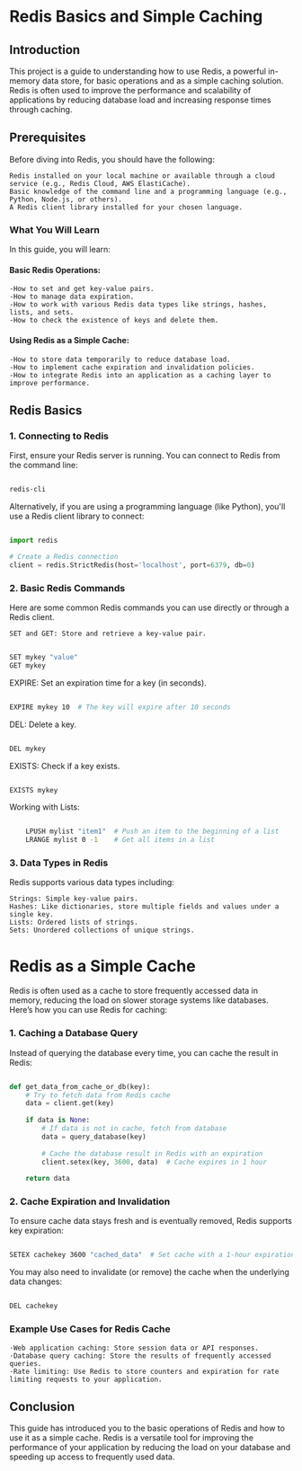 # Redis Basics and Simple Caching
## Introduction

This project is a guide to understanding how to use Redis, a powerful in-memory data store, for basic operations and as a simple caching solution. Redis is often used to improve the performance and scalability of applications by reducing database load and increasing response times through caching.
## Prerequisites

Before diving into Redis, you should have the following:

    Redis installed on your local machine or available through a cloud service (e.g., Redis Cloud, AWS ElastiCache).
    Basic knowledge of the command line and a programming language (e.g., Python, Node.js, or others).
    A Redis client library installed for your chosen language.

### What You Will Learn

In this guide, you will learn:

#### Basic Redis Operations:
    -How to set and get key-value pairs.
    -How to manage data expiration.
    -How to work with various Redis data types like strings, hashes, lists, and sets.
    -How to check the existence of keys and delete them.
#### Using Redis as a Simple Cache:
    -How to store data temporarily to reduce database load.
    -How to implement cache expiration and invalidation policies.
    -How to integrate Redis into an application as a caching layer to improve performance.

## Redis Basics
### 1. Connecting to Redis

First, ensure your Redis server is running. You can connect to Redis from the command line:

```bash

redis-cli
```
Alternatively, if you are using a programming language (like Python), you'll use a Redis client library to connect:

```python

import redis

# Create a Redis connection
client = redis.StrictRedis(host='localhost', port=6379, db=0)
```
### 2. Basic Redis Commands

Here are some common Redis commands you can use directly or through a Redis client.

    SET and GET: Store and retrieve a key-value pair.

```bash

SET mykey "value"
GET mykey
```
EXPIRE: Set an expiration time for a key (in seconds).

```bash

EXPIRE mykey 10  # The key will expire after 10 seconds
```
DEL: Delete a key.

```bash

DEL mykey
```
EXISTS: Check if a key exists.

```bash

EXISTS mykey
```
Working with Lists:

```bash

    LPUSH mylist "item1"  # Push an item to the beginning of a list
    LRANGE mylist 0 -1    # Get all items in a list
```
### 3. Data Types in Redis

Redis supports various data types including:

    Strings: Simple key-value pairs.
    Hashes: Like dictionaries, store multiple fields and values under a single key.
    Lists: Ordered lists of strings.
    Sets: Unordered collections of unique strings.

# Redis as a Simple Cache

Redis is often used as a cache to store frequently accessed data in memory, reducing the load on slower storage systems like databases. Here’s how you can use Redis for caching:
### 1. Caching a Database Query

Instead of querying the database every time, you can cache the result in Redis:

```python

def get_data_from_cache_or_db(key):
    # Try to fetch data from Redis cache
    data = client.get(key)
    
    if data is None:
        # If data is not in cache, fetch from database
        data = query_database(key)
        
        # Cache the database result in Redis with an expiration
        client.setex(key, 3600, data)  # Cache expires in 1 hour
    
    return data
```
### 2. Cache Expiration and Invalidation

To ensure cache data stays fresh and is eventually removed, Redis supports key expiration:

```bash

SETEX cachekey 3600 "cached_data"  # Set cache with a 1-hour expiration
```
You may also need to invalidate (or remove) the cache when the underlying data changes:

```bash

DEL cachekey
```
### Example Use Cases for Redis Cache

    ·Web application caching: Store session data or API responses.
    ·Database query caching: Store the results of frequently accessed queries.
    ·Rate limiting: Use Redis to store counters and expiration for rate limiting requests to your application.

## Conclusion

This guide has introduced you to the basic operations of Redis and how to use it as a simple cache. Redis is a versatile tool for improving the performance of your application by reducing the load on your database and speeding up access to frequently used data.
